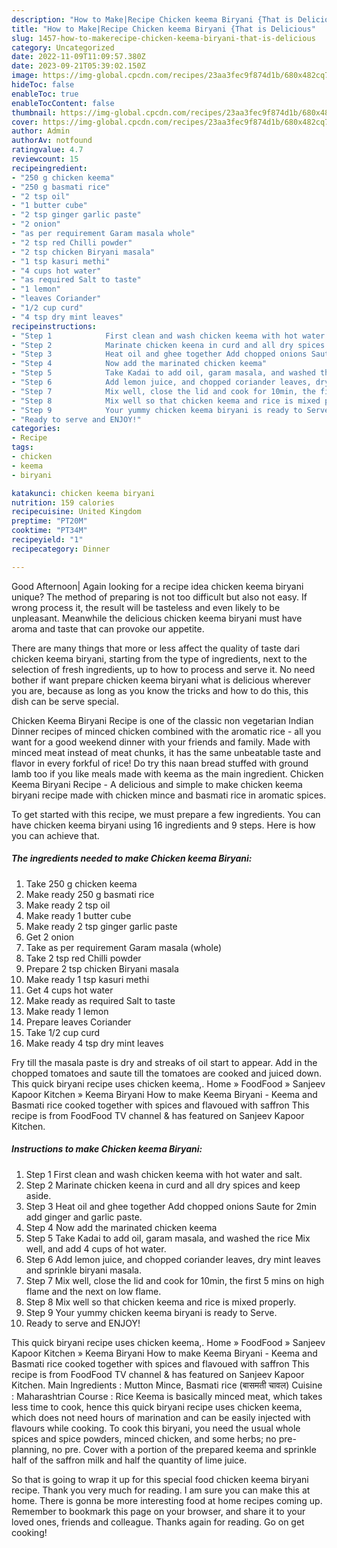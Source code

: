 ```yaml
---
description: "How to Make|Recipe Chicken keema Biryani {That is Delicious"
title: "How to Make|Recipe Chicken keema Biryani {That is Delicious"
slug: 1457-how-to-makerecipe-chicken-keema-biryani-that-is-delicious
category: Uncategorized
date: 2022-11-09T11:09:57.380Z
date: 2023-09-21T05:39:02.150Z
image: https://img-global.cpcdn.com/recipes/23aa3fec9f874d1b/680x482cq70/chicken-keema-biryani-recipe-main-photo.jpg
hideToc: false
enableToc: true
enableTocContent: false
thumbnail: https://img-global.cpcdn.com/recipes/23aa3fec9f874d1b/680x482cq70/chicken-keema-biryani-recipe-main-photo.jpg
cover: https://img-global.cpcdn.com/recipes/23aa3fec9f874d1b/680x482cq70/chicken-keema-biryani-recipe-main-photo.jpg
author: Admin
authorAv: notfound
ratingvalue: 4.7
reviewcount: 15
recipeingredient:
- "250 g chicken keema"
- "250 g basmati rice"
- "2 tsp oil"
- "1 butter cube"
- "2 tsp ginger garlic paste"
- "2 onion"
- "as per requirement Garam masala whole"
- "2 tsp red Chilli powder"
- "2 tsp chicken Biryani masala"
- "1 tsp kasuri methi"
- "4 cups hot water"
- "as required Salt to taste"
- "1 lemon"
- "leaves Coriander"
- "1/2 cup curd"
- "4 tsp dry mint leaves"
recipeinstructions:
- "Step 1            First clean and wash chicken keema with hot water and salt."
- "Step 2            Marinate chicken keena in curd and all dry spices and keep aside."
- "Step 3            Heat oil and ghee together Add chopped onions Saute for 2min add ginger and garlic paste."
- "Step 4            Now add the marinated chicken keema"
- "Step 5            Take Kadai to add oil, garam masala, and washed the rice Mix well, and add 4 cups of hot water."
- "Step 6            Add lemon juice, and chopped coriander leaves, dry mint leaves and sprinkle biryani masala."
- "Step 7            Mix well, close the lid and cook for 10min, the first 5 mins on high flame and the next on low flame."
- "Step 8            Mix well so that chicken keema and rice is mixed properly."
- "Step 9            Your yummy chicken keema biryani is ready to Serve."
- "Ready to serve and ENJOY!"
categories:
- Recipe
tags:
- chicken
- keema
- biryani

katakunci: chicken keema biryani 
nutrition: 159 calories
recipecuisine: United Kingdom
preptime: "PT20M"
cooktime: "PT34M"
recipeyield: "1"
recipecategory: Dinner

---
```



Good Afternoon| Again looking for a recipe idea chicken keema biryani unique? The method of preparing is not too difficult but also not easy. If wrong process it, the result will be tasteless and even likely to be unpleasant. Meanwhile the delicious chicken keema biryani must have aroma and taste that can provoke our appetite.






There are many things that more or less affect the quality of taste dari chicken keema biryani, starting from the type of ingredients, next to the selection of fresh ingredients, up to how to process and serve it. No need bother if want prepare chicken keema biryani what is delicious wherever you are, because as long as you know the tricks and how to do this, this dish can be serve special.


Chicken Keema Biryani Recipe is one of the classic non vegetarian Indian Dinner recipes of minced chicken combined with the aromatic rice - all you want for a good weekend dinner with your friends and family. Made with minced meat instead of meat chunks, it has the same unbeatable taste and flavor in every forkful of rice! Do try this naan bread stuffed with ground lamb too if you like meals made with keema as the main ingredient. Chicken Keema Biryani Recipe - A delicious and simple to make chicken keema biryani recipe made with chicken mince and basmati rice in aromatic spices.


To get started with this recipe, we must prepare a few ingredients. You can have chicken keema biryani using 16 ingredients and 9 steps. Here is how you can achieve that.

<!--inarticleads1-->

##### The ingredients needed to make Chicken keema Biryani:

1. Take 250 g chicken keema
1. Make ready 250 g basmati rice
1. Make ready 2 tsp oil
1. Make ready 1 butter cube
1. Make ready 2 tsp ginger garlic paste
1. Get 2 onion
1. Take as per requirement Garam masala (whole)
1. Take 2 tsp red Chilli powder
1. Prepare 2 tsp chicken Biryani masala
1. Make ready 1 tsp kasuri methi
1. Get 4 cups hot water
1. Make ready as required Salt to taste
1. Make ready 1 lemon
1. Prepare leaves Coriander
1. Take 1/2 cup curd
1. Make ready 4 tsp dry mint leaves


Fry till the masala paste is dry and streaks of oil start to appear. Add in the chopped tomatoes and saute till the tomatoes are cooked and juiced down. This quick biryani recipe uses chicken keema,. Home » FoodFood » Sanjeev Kapoor Kitchen » Keema Biryani How to make Keema Biryani - Keema and Basmati rice cooked together with spices and flavoued with saffron This recipe is from FoodFood TV channel &amp; has featured on Sanjeev Kapoor Kitchen. 

<!--inarticleads2-->

##### Instructions to make Chicken keema Biryani:

1. Step 1            First clean and wash chicken keema with hot water and salt.
1. Step 2            Marinate chicken keena in curd and all dry spices and keep aside.
1. Step 3            Heat oil and ghee together Add chopped onions Saute for 2min add ginger and garlic paste.
1. Step 4            Now add the marinated chicken keema
1. Step 5            Take Kadai to add oil, garam masala, and washed the rice Mix well, and add 4 cups of hot water.
1. Step 6            Add lemon juice, and chopped coriander leaves, dry mint leaves and sprinkle biryani masala.
1. Step 7            Mix well, close the lid and cook for 10min, the first 5 mins on high flame and the next on low flame.
1. Step 8            Mix well so that chicken keema and rice is mixed properly.
1. Step 9            Your yummy chicken keema biryani is ready to Serve.
1. Ready to serve and ENJOY!

This quick biryani recipe uses chicken keema,. Home » FoodFood » Sanjeev Kapoor Kitchen » Keema Biryani How to make Keema Biryani - Keema and Basmati rice cooked together with spices and flavoued with saffron This recipe is from FoodFood TV channel &amp; has featured on Sanjeev Kapoor Kitchen. Main Ingredients : Mutton Mince, Basmati rice (बासमती चावल) Cuisine : Maharashtrian Course : Rice Keema is basically minced meat, which takes less time to cook, hence this quick biryani recipe uses chicken keema, which does not need hours of marination and can be easily injected with flavours while cooking. To cook this biryani, you need the usual whole spices and spice powders, minced chicken, and some herbs; no pre-planning, no pre. Cover with a portion of the prepared keema and sprinkle half of the saffron milk and half the quantity of lime juice. 

So that is going to wrap it up for this special food chicken keema biryani recipe. Thank you very much for reading. I am sure you can make this at home. There is gonna be more interesting food at home recipes coming up. Remember to bookmark this page on your browser, and share it to your loved ones, friends and colleague. Thanks again for reading. Go on get cooking!
